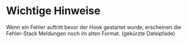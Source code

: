 # Wichtige Hinweise

Wenn ein Fehler auftritt bevor der Hook gestartet wurde, erscheinen die
Fehler-Stack Meldungen noch im alten Format. (gekürzte Dateipfade)
